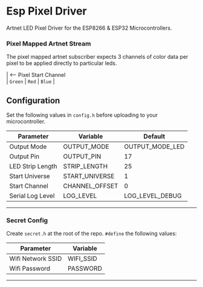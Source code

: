 # Esp Pixel Driver

Artnet LED Pixel Driver for the ESP8266 & ESP32 Microcontrollers.

<!-- markdownlint-disable MD001 -->

### Pixel Mapped Artnet Stream

<!-- markdownlint-enable MD001 -->

The pixel mapped artnet subscriber expects 3 channels of color data per pixel to be applied directly to particular leds.

| <-- Pixel Start Channel \
| `Green` | `Red` | `Blue` |

## Configuration

Set the following values in `config.h` before uploading to your microcontroller.

| Parameter        | Variable       | Default         |
| ---------------- | -------------- | --------------- |
| Output Mode      | OUTPUT_MODE    | OUTPUT_MODE_LED |
| Output Pin       | OUTPUT_PIN     | 17              |
| LED Strip Length | STRIP_LENGTH   | 25              |
| Start Universe   | START_UNIVERSE | 1               |
| Start Channel    | CHANNEL_OFFSET | 0               |
| Serial Log Level | LOG_LEVEL      | LOG_LEVEL_DEBUG |

---

### Secret Config

Create `secret.h` at the root of the repo. `#define` the following values:

| Parameter         | Variable  |
| ----------------- | --------- |
| Wifi Network SSID | WIFI_SSID |
| Wifi Password     | PASSWORD  |

---
